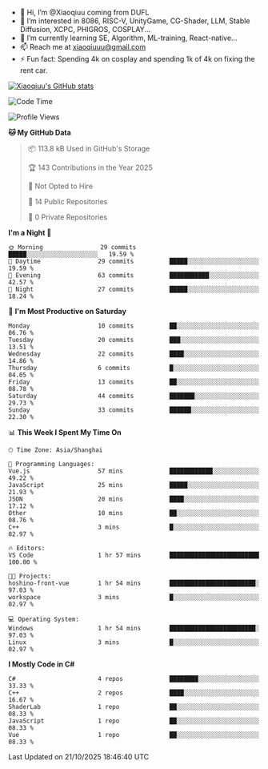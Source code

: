 - 👋 Hi, I’m @Xiaoqiuu coming from DUFL
- 👀 I’m interested in 8086, RISC-V, UnityGame, CG-Shader, LLM, Stable Diffusion, XCPC, PHIGROS, COSPLAY...
- 🌱 I’m currently learning SE, Algorithm, ML-training, React-native...
- 📫 Reach me at xiaoqiuuu@gmail.com
- ⚡ Fun fact: Spending 4k on cosplay and spending 1k of 4k on fixing the rent car.

<!---
Xiaoqiuu/Xiaoqiuu is a ✨ special ✨ repository because its `README.md` (this file) appears on your GitHub profile.
You can click the Preview link to take a look at your changes.
--->

[![Xiaoqiuu's GitHub stats](https://github-readme-stats.vercel.app/api?username=Xiaoqiuu)](https://github.com/anuraghazra/github-readme-stats)


<!--START_SECTION:waka-->
![Code Time](http://img.shields.io/badge/Code%20Time-142%20hrs%2013%20mins-blue)

![Profile Views](http://img.shields.io/badge/Profile%20Views-0-blue)

**🐱 My GitHub Data** 

> 📦 113.8 kB Used in GitHub's Storage 
 > 
> 🏆 143 Contributions in the Year 2025
 > 
> 🚫 Not Opted to Hire
 > 
> 📜 14 Public Repositories 
 > 
> 🔑 0 Private Repositories 
 > 
**I'm a Night 🦉** 

```text
🌞 Morning                29 commits          █████░░░░░░░░░░░░░░░░░░░░   19.59 % 
🌆 Daytime                29 commits          █████░░░░░░░░░░░░░░░░░░░░   19.59 % 
🌃 Evening                63 commits          ███████████░░░░░░░░░░░░░░   42.57 % 
🌙 Night                  27 commits          █████░░░░░░░░░░░░░░░░░░░░   18.24 % 
```
📅 **I'm Most Productive on Saturday** 

```text
Monday                   10 commits          ██░░░░░░░░░░░░░░░░░░░░░░░   06.76 % 
Tuesday                  20 commits          ███░░░░░░░░░░░░░░░░░░░░░░   13.51 % 
Wednesday                22 commits          ████░░░░░░░░░░░░░░░░░░░░░   14.86 % 
Thursday                 6 commits           █░░░░░░░░░░░░░░░░░░░░░░░░   04.05 % 
Friday                   13 commits          ██░░░░░░░░░░░░░░░░░░░░░░░   08.78 % 
Saturday                 44 commits          ███████░░░░░░░░░░░░░░░░░░   29.73 % 
Sunday                   33 commits          ██████░░░░░░░░░░░░░░░░░░░   22.30 % 
```


📊 **This Week I Spent My Time On** 

```text
🕑︎ Time Zone: Asia/Shanghai

💬 Programming Languages: 
Vue.js                   57 mins             ████████████░░░░░░░░░░░░░   49.22 % 
JavaScript               25 mins             █████░░░░░░░░░░░░░░░░░░░░   21.93 % 
JSON                     20 mins             ████░░░░░░░░░░░░░░░░░░░░░   17.12 % 
Other                    10 mins             ██░░░░░░░░░░░░░░░░░░░░░░░   08.76 % 
C++                      3 mins              █░░░░░░░░░░░░░░░░░░░░░░░░   02.97 % 

🔥 Editors: 
VS Code                  1 hr 57 mins        █████████████████████████   100.00 % 

🐱‍💻 Projects: 
hoshino-front-vue        1 hr 54 mins        ████████████████████████░   97.03 % 
workspace                3 mins              █░░░░░░░░░░░░░░░░░░░░░░░░   02.97 % 

💻 Operating System: 
Windows                  1 hr 54 mins        ████████████████████████░   97.03 % 
Linux                    3 mins              █░░░░░░░░░░░░░░░░░░░░░░░░   02.97 % 
```

**I Mostly Code in C#** 

```text
C#                       4 repos             ████████░░░░░░░░░░░░░░░░░   33.33 % 
C++                      2 repos             ████░░░░░░░░░░░░░░░░░░░░░   16.67 % 
ShaderLab                1 repo              ██░░░░░░░░░░░░░░░░░░░░░░░   08.33 % 
JavaScript               1 repo              ██░░░░░░░░░░░░░░░░░░░░░░░   08.33 % 
Vue                      1 repo              ██░░░░░░░░░░░░░░░░░░░░░░░   08.33 % 
```




 Last Updated on 21/10/2025 18:46:40 UTC
<!--END_SECTION:waka-->
